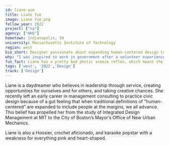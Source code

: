 ```yaml
---
id: liane-yue
title: Liane Yue
image: Liane Yue.png
fellow_year: 2022
project: ["na"]
agency: ["HHS"]
hometown: Indianapolis, IN
university: Massachusetts Institute of Technology
region: west
bio_short: Designer passionate about expanding human-centered design to include people at the margins. 
why: "I was inspired to work in government after a volunteer experience I had working with a family of at-risk women. The U.S. Digital Corps also appealed to me as a way to access high-impact opportunities in the public sector within a supportive community and culture."
fun_fact: Liane has a pretty bad photic sneeze reflex, which means she is "allergic" to chocolate, wine, and the sun.
tags: ['west', '2022','Design']
track: ['Design']
---
```


Liane is a daydreamer who believes in leadership through service, creating opportunities for ourselves and for others, and taking creative chances. She recently left an early career in management consulting to practice civic design because of a gut feeling that when traditional definitions of “human-centered” are expanded to include people at the margins, we all advance. This belief has propelled her from the study of Integrated Design Management at MIT to the City of Boston’s Mayor’s Office of New Urban Mechanics. 

Liane is also a Hoosier, crochet aficionado, and karaoke popstar with a weakness for everything pink and heart-shaped.